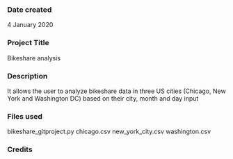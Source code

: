 ### Date created
4 January 2020

### Project Title
Bikeshare analysis

### Description
It allows the user to analyze bikeshare data in three US cities (Chicago, New York and Washington DC) based on their city, month and day input

### Files used
bikeshare_gitproject.py
chicago.csv
new_york_city.csv
washington.csv

### Credits


